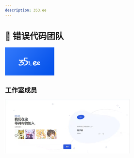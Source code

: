 ```yaml
---
description: 353.ee
---
```


# 🥳 错误代码团队

![错误代码工作室](.gitbook/assets/353.EE.png)

## 工作室成员

![成员](.gitbook/assets/成员.png)
